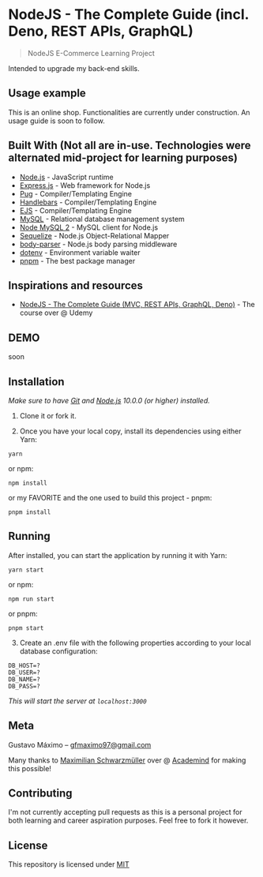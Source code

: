 # NodeJS - The Complete Guide (incl. Deno, REST APIs, GraphQL)
> NodeJS E-Commerce Learning Project

Intended to upgrade my back-end skills.

## Usage example

This is an online shop. Functionalities are currently under construction.
An usage guide is soon to follow.

## Built With (Not all are in-use. Technologies were alternated mid-project for learning purposes)

* [Node.js](https://nodejs.org/en/) - JavaScript runtime
* [Express.js](https://expressjs.com/) - Web framework for Node.js
* [Pug](https://pugjs.org/api/getting-started.html) - Compiler/Templating Engine
* [Handlebars](https://handlebarsjs.com/) - Compiler/Templating Engine
* [EJS](https://ejs.co/) - Compiler/Templating Engine
* [MySQL](https://www.mysql.com/) - Relational database management system
* [Node MySQL 2](https://www.npmjs.com/package/mysql2) - MySQL client for Node.js
* [Sequelize](https://sequelize.org/) - Node.js Object-Relational Mapper
* [body-parser](https://www.npmjs.com/package/body-parser) - Node.js body parsing middleware
* [dotenv](https://www.npmjs.com/package/dotenv) - Environment variable waiter
* [pnpm](https://www.npmjs.com/package/pnpm) - The best package manager

## Inspirations and resources

* [NodeJS - The Complete Guide (MVC, REST APIs, GraphQL, Deno)](https://www.udemy.com/course/nodejs-the-complete-guide/) - The course over @ Udemy

## DEMO

<!-- ![](public/demo.gif) -->
soon

## Installation

*Make sure to have [Git](http://git-scm.com/) and [Node.js](http://nodejs.org/) 10.0.0 (or higher) installed.*

1. Clone it or fork it.

2. Once you have your local copy, install its dependencies using either Yarn:

```
yarn
```

or npm:

```
npm install
```

or my FAVORITE and the one used to build this project - pnpm:

```
pnpm install
```


## Running

After installed, you can start the application by running it with Yarn:

```
yarn start
```

or npm:

```
npm run start
```

or pnpm:

```
pnpm start
```

3. Create an .env file with the following properties according to your local database configuration:

```
DB_HOST=?
DB_USER=?
DB_NAME=?
DB_PASS=?
```

*This will start the server at `localhost:3000`*
<!-- (if you didn't change the `PORT` property on `.env`) -->

## Meta

Gustavo Máximo – gfmaximo97@gmail.com

Many thanks to [Maximilian Schwarzmüller](https://twitter.com/maxedapps?ref_src=twsrc%5Egoogle%7Ctwcamp%5Eserp%7Ctwgr%5Eauthor) over @ [Academind](https://academind.com/) for making this possible!

## Contributing

I'm not currently accepting pull requests as this is a personal project for both learning and career aspiration purposes.
Feel free to fork it however.

## License

This repository is licensed under [MIT](https://opensource.org/licenses/MIT)
